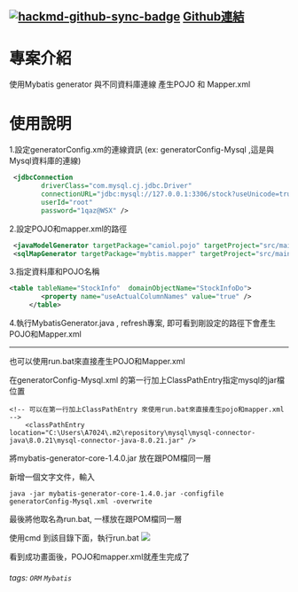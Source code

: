 [![hackmd-github-sync-badge](https://hackmd.io/Cb6RMWZSQy6k5tlWofUm0g/badge)](https://hackmd.io/Cb6RMWZSQy6k5tlWofUm0g)
[Github連結](https://github.com/camioljoyce/mybatis-generator-pojo-mapper)
-
# 專案介紹 

使用Mybatis generator 與不同資料庫連線 產生POJO 和 Mapper.xml
# 使用說明
1.設定generatorConfig.xm的連線資訊 (ex: generatorConfig-Mysql ,這是與Mysql資料庫的連線)

```xml
 <jdbcConnection 
    	driverClass="com.mysql.cj.jdbc.Driver" 
    	connectionURL="jdbc:mysql://127.0.0.1:3306/stock?useUnicode=true&amp;characterEncoding=UTF-8&amp;serverTimezone=UTC" 
    	userId="root" 
    	password="1qaz@WSX" />
```
2.設定POJO和mapper.xml的路徑

```xml
 <javaModelGenerator targetPackage="camiol.pojo" targetProject="src/main/java" />
 <sqlMapGenerator targetPackage="mybtis.mapper" targetProject="src/main/resources" />
```
3.指定資料庫和POJO名稱

```xml
<table tableName="StockInfo"  domainObjectName="StockInfoDo">				
	    <property name="useActualColumnNames" value="true" />				
	 </table>
```

4.執行MybatisGenerator.java , refresh專案, 即可看到剛設定的路徑下會產生POJO和Mapper.xml

---
也可以使用run.bat來直接產生POJO和Mapper.xml

在generatorConfig-Mysql.xml 的第一行加上ClassPathEntry指定mysql的jar檔位置
```xml=
<!-- 可以在第一行加上ClassPathEntry 來使用run.bat來直接產生pojo和mapper.xml -->
	<classPathEntry location="C:\Users\A7024\.m2\repository\mysql\mysql-connector-java\8.0.21\mysql-connector-java-8.0.21.jar" />
```
將mybatis-generator-core-1.4.0.jar 放在跟POM檔同一層

新增一個文字文件，輸入
```
java -jar mybatis-generator-core-1.4.0.jar -configfile generatorConfig-Mysql.xml -overwrite
```
最後將他取名為run.bat, 一樣放在跟POM檔同一層

使用cmd 到該目錄下面，執行run.bat
![](https://i.imgur.com/0xCXqAN.jpg)

看到成功畫面後，POJO和mapper.xml就產生完成了

###### tags: `ORM` `Mybatis`



